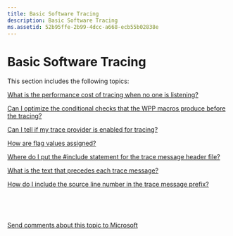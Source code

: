```yaml
---
title: Basic Software Tracing
description: Basic Software Tracing
ms.assetid: 52b95ffe-2b99-4dcc-a668-ecb55b02838e
---
```


# Basic Software Tracing


This section includes the following topics:

[What is the performance cost of tracing when no one is listening?](what-is-the-performance-cost-of-software-tracing-.md)

[Can I optimize the conditional checks that the WPP macros produce before the tracing?](can-i-optimize-the-conditional-checks-that-the-wpp-macros-produce-befo.md)

[Can I tell if my trace provider is enabled for tracing?](can-i-tell-if-my-trace-provider-is-enabled-for-tracing-.md)

[How are flag values assigned?](how-are-flag-values-assigned-.md)

[Where do I put the \#include statement for the trace message header file?](where-do-i-put-the--include-statement-for-the-trace-message-header-fil.md)

[What is the text that precedes each trace message?](what-is-the-text-that-precedes-each-trace-message-.md)

[How do I include the source line number in the trace message prefix?](how-do-i-include-the-source-line-number-in-the-trace-message-prefix-.md)

 

 

[Send comments about this topic to Microsoft](mailto:wsddocfb@microsoft.com?subject=Documentation%20feedback%20[devtest\devtest]:%20Basic%20Software%20Tracing%20%20RELEASE:%20%2811/17/2016%29&body=%0A%0APRIVACY%20STATEMENT%0A%0AWe%20use%20your%20feedback%20to%20improve%20the%20documentation.%20We%20don't%20use%20your%20email%20address%20for%20any%20other%20purpose,%20and%20we'll%20remove%20your%20email%20address%20from%20our%20system%20after%20the%20issue%20that%20you're%20reporting%20is%20fixed.%20While%20we're%20working%20to%20fix%20this%20issue,%20we%20might%20send%20you%20an%20email%20message%20to%20ask%20for%20more%20info.%20Later,%20we%20might%20also%20send%20you%20an%20email%20message%20to%20let%20you%20know%20that%20we've%20addressed%20your%20feedback.%0A%0AFor%20more%20info%20about%20Microsoft's%20privacy%20policy,%20see%20http://privacy.microsoft.com/default.aspx. "Send comments about this topic to Microsoft")




